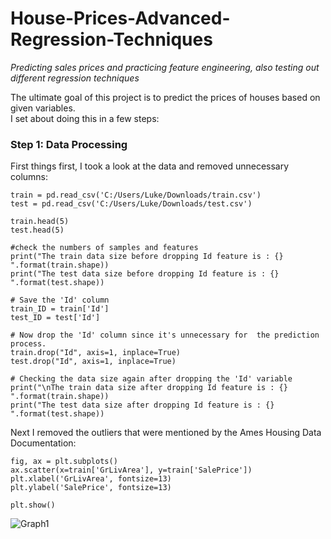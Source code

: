 # House-Prices-Advanced-Regression-Techniques
*Predicting sales prices and practicing feature engineering, also testing out different regression techniques*

The ultimate goal of this project is to predict the prices of houses based on given variables.  
I set about doing this in a few steps:
### Step 1: Data Processing
First things first, I took a look at the data and removed unnecessary columns:  
```
train = pd.read_csv('C:/Users/Luke/Downloads/train.csv')  
test = pd.read_csv('C:/Users/Luke/Downloads/test.csv') 

train.head(5)  
test.head(5)    

#check the numbers of samples and features  
print("The train data size before dropping Id feature is : {} ".format(train.shape))  
print("The test data size before dropping Id feature is : {} ".format(test.shape))  

# Save the 'Id' column  
train_ID = train['Id']  
test_ID = test['Id']  

# Now drop the 'Id' column since it's unnecessary for  the prediction process.  
train.drop("Id", axis=1, inplace=True)  
test.drop("Id", axis=1, inplace=True)  

# Checking the data size again after dropping the 'Id' variable  
print("\nThe train data size after dropping Id feature is : {} ".format(train.shape))  
print("The test data size after dropping Id feature is : {} ".format(test.shape))
```
Next I removed the outliers that were mentioned by the Ames Housing Data Documentation:
```
fig, ax = plt.subplots()
ax.scatter(x=train['GrLivArea'], y=train['SalePrice'])
plt.xlabel('GrLivArea', fontsize=13)
plt.ylabel('SalePrice', fontsize=13)

plt.show()
```
![Graph1](https://imgur.com/AKD6FgK)



